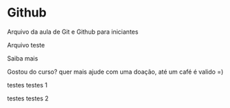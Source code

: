 # Github

Arquivo da aula de Git e Github para iniciantes

Arquivo teste

Saiba mais

Gostou do curso? quer mais ajude com uma doação, até um café é valido =)

testes testes 1

testes testes 2